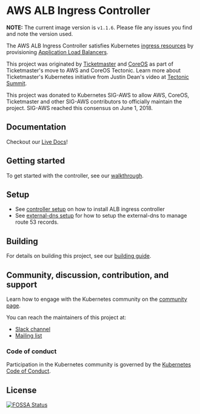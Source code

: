 # AWS ALB Ingress Controller

**NOTE:** The current image version is `v1.1.6`. Please file any issues you find and note the version used.

The AWS ALB Ingress Controller satisfies Kubernetes [ingress resources](https://kubernetes.io/docs/concepts/services-networking/ingress/) by provisioning [Application Load Balancers](https://docs.aws.amazon.com/elasticloadbalancing/latest/application/introduction.html).

This project was originated by [Ticketmaster](https://github.com/ticketmaster) and [CoreOS](https://github.com/coreos) as part of Ticketmaster's move to AWS and CoreOS Tectonic. Learn more about Ticketmaster's Kubernetes initiative from Justin Dean's video at [Tectonic Summit](https://www.youtube.com/watch?v=wqXVKneP0Hg).

This project was donated to Kubernetes SIG-AWS to allow AWS, CoreOS, Ticketmaster and other SIG-AWS contributors to officially maintain the project. SIG-AWS reached this consensus on June 1, 2018.

## Documentation

Checkout our [Live Docs](https://kubernetes-sigs.github.io/aws-load-balancer-controller/v1.1/#aws-alb-ingress-controller)!

## Getting started

To get started with the controller, see our [walkthrough](https://kubernetes-sigs.github.io/aws-load-balancer-controller/v1.1/guide/walkthrough/echoserver/).

## Setup

- See [controller setup](https://kubernetes-sigs.github.io/aws-load-balancer-controller/v1.1/guide/controller/setup/) on how to install ALB ingress controller
- See [external-dns setup](https://kubernetes-sigs.github.io/aws-load-balancer-controller/v1.1/guide/external-dns/setup/) for how to setup the external-dns to manage route 53 records.

## Building

For details on building this project, see our [building guide](https://kubernetes-sigs.github.io/aws-load-balancer-controller/v1.1/BUILDING/).

## Community, discussion, contribution, and support

Learn how to engage with the Kubernetes community on the [community page](http://kubernetes.io/community/).

You can reach the maintainers of this project at:

- [Slack channel](https://kubernetes.slack.com/messages/sig-aws)
- [Mailing list](https://groups.google.com/forum/#!forum/kubernetes-sig-aws)

### Code of conduct

Participation in the Kubernetes community is governed by the [Kubernetes Code of Conduct](code-of-conduct.md).

## License

[![FOSSA Status](https://app.fossa.io/api/projects/git%2Bgithub.com%2Fcoreos%2Falb-ingress-controller.svg?type=large)](https://app.fossa.io/projects/git%2Bgithub.com%2Fcoreos%2Falb-ingress-controller?ref=badge_large)
